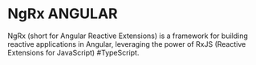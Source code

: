 # NgRx ANGULAR
NgRx (short for Angular Reactive Extensions) is a framework for building reactive applications in Angular, leveraging the power of RxJS (Reactive Extensions for JavaScript) #TypeScript.
